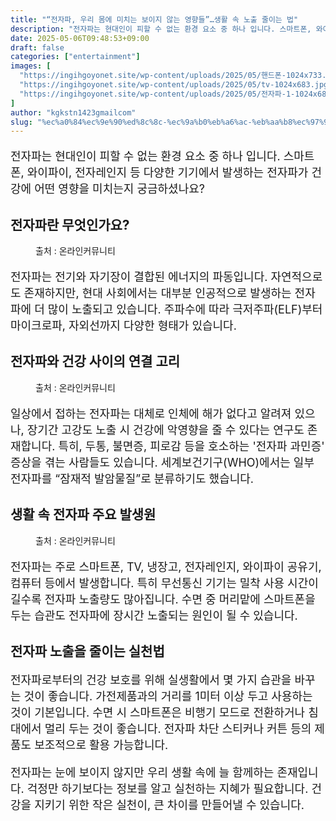 ```yaml
---
title: "“전자파, 우리 몸에 미치는 보이지 않는 영향들”…생활 속 노출 줄이는 법"
description: "전자파는 현대인이 피할 수 없는 환경 요소 중 하나 입니다. 스마트폰, 와이파이, 전자레인지 등 다양한 기기에서 발생하는 전자파가 건강에 어떤 영향을 미치는지 궁금하셨나요?"
date: 2025-05-06T09:48:53+09:00
draft: false
categories: ["entertainment"]
images: [
  "https://ingihgoyonet.site/wp-content/uploads/2025/05/핸드폰-1024x733.jpg"
  "https://ingihgoyonet.site/wp-content/uploads/2025/05/tv-1024x683.jpg"
  "https://ingihgoyonet.site/wp-content/uploads/2025/05/전자파-1-1024x683.jpg"
]
author: "kgkstn1423gmailcom"
slug: "%ec%a0%84%ec%9e%90%ed%8c%8c-%ec%9a%b0%eb%a6%ac-%eb%aa%b8%ec%97%90-%eb%af%b8%ec%b9%98%eb%8a%94-%eb%b3%b4%ec%9d%b4%ec%a7%80-%ec%95%8a%eb%8a%94-%ec%98%81%ed%96%a5%eb%93%a4"
---
```


<p style="font-size:18px">전자파는 현대인이 피할 수 없는 환경 요소 중 하나 입니다. 스마트폰, 와이파이, 전자레인지 등 다양한 기기에서 발생하는 전자파가 건강에 어떤 영향을 미치는지 궁금하셨나요?</p> <h2 >전자파란 무엇인가요?</h2> <figure ><img src="https://ingihgoyonet.site/wp-content/uploads/2025/05/핸드폰-1024x733.jpg" alt="" style="aspect-ratio:16/9;object-fit:cover"/><figcaption >출처 : 온라인커뮤니티</figcaption></figure> <p style="font-size:18px">전자파는 전기와 자기장이 결합된 에너지의 파동입니다. 자연적으로도 존재하지만, 현대 사회에서는 대부분 인공적으로 발생하는 전자파에 더 많이 노출되고 있습니다. 주파수에 따라 극저주파(ELF)부터 마이크로파, 자외선까지 다양한 형태가 있습니다.</p> <h2 >전자파와 건강 사이의 연결 고리</h2> <figure ><img src="https://ingihgoyonet.site/wp-content/uploads/2025/05/tv-1024x683.jpg" alt="" style="aspect-ratio:16/9;object-fit:cover"/><figcaption >출처 : 온라인커뮤니티</figcaption></figure> <p style="font-size:18px">일상에서 접하는 전자파는 대체로 인체에 해가 없다고 알려져 있으나, 장기간 고강도 노출 시 건강에 악영향을 줄 수 있다는 연구도 존재합니다. 특히, 두통, 불면증, 피로감 등을 호소하는 '전자파 과민증' 증상을 겪는 사람들도 있습니다. 세계보건기구(WHO)에서는 일부 전자파를 “잠재적 발암물질”로 분류하기도 했습니다.</p> <h2 >생활 속 전자파 주요 발생원</h2> <figure ><img src="https://ingihgoyonet.site/wp-content/uploads/2025/05/전자파-1-1024x683.jpg" alt="" style="aspect-ratio:16/9;object-fit:cover"/><figcaption >출처 : 온라인커뮤니티</figcaption></figure> <p style="font-size:18px">전자파는 주로 스마트폰, TV, 냉장고, 전자레인지, 와이파이 공유기, 컴퓨터 등에서 발생합니다. 특히 무선통신 기기는 밀착 사용 시간이 길수록 전자파 노출량도 많아집니다. 수면 중 머리맡에 스마트폰을 두는 습관도 전자파에 장시간 노출되는 원인이 될 수 있습니다.</p> <h2 >전자파 노출을 줄이는 실천법</h2> <p style="font-size:18px">전자파로부터의 건강 보호를 위해 실생활에서 몇 가지 습관을 바꾸는 것이 좋습니다. 가전제품과의 거리를 1미터 이상 두고 사용하는 것이 기본입니다. 수면 시 스마트폰은 비행기 모드로 전환하거나 침대에서 멀리 두는 것이 좋습니다. 전자파 차단 스티커나 커튼 등의 제품도 보조적으로 활용 가능합니다.</p> <p style="font-size:18px">전자파는 눈에 보이지 않지만 우리 생활 속에 늘 함께하는 존재입니다. 걱정만 하기보다는 정보를 알고 실천하는 지혜가 필요합니다. 건강을 지키기 위한 작은 실천이, 큰 차이를 만들어낼 수 있습니다.</p>
